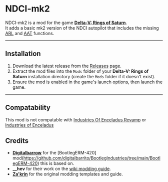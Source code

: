 # NDCI-mk2

NDCI-mk2 is a mod for the game [**Delta-V: Rings of Saturn**](https://store.steampowered.com/app/846030/DV_Rings_of_Saturn/).  
It adds a basic mk2 version of the NDCI autopilot that includes the missing [ARL](https://delta-v.kodera.pl/index.php/Autopilot#ARL) and [AAT](https://delta-v.kodera.pl/index.php/Autopilot#AAT) functions.

---

## Installation

1. Download the latest release from the [Releases](https://github.com/Minecrafter8001/NDCI-mk2/releases) page.
2. Extract the mod files into the `Mods` folder of your **Delta-V: Rings of Saturn** installation directory (create the `Mods` folder if it doesn't exist).
3. Ensure the mod is enabled in the game's launch options, then launch the game.

---

## Compatability
This mod is not compatable with [Industries Of Enceladus Revamp](https://github.com/rwqfsfasxc100/Industries-Of-Enceladus-Rewrite/) or [Industries of Enceladus](https://github.com/spdx-github/IndustriesOfEnceladus)

## Credits

- **[Digitalbarrow](https://github.com/digitalbarrito/)** for the [BootlegERM-420] mod(https://github.com/digitalbarrito/BootlegIndustries/tree/main/BootlegERM-420) this is based on.
- **__hev** for their work on the [wiki modding guide](https://delta-v.kodera.pl/index.php/Writing_Your_Own_Mod).
- **[Za'krin](https://github.com/ZakrinYoran/Delta-V-Modding)** for the original modding templates and guide.
